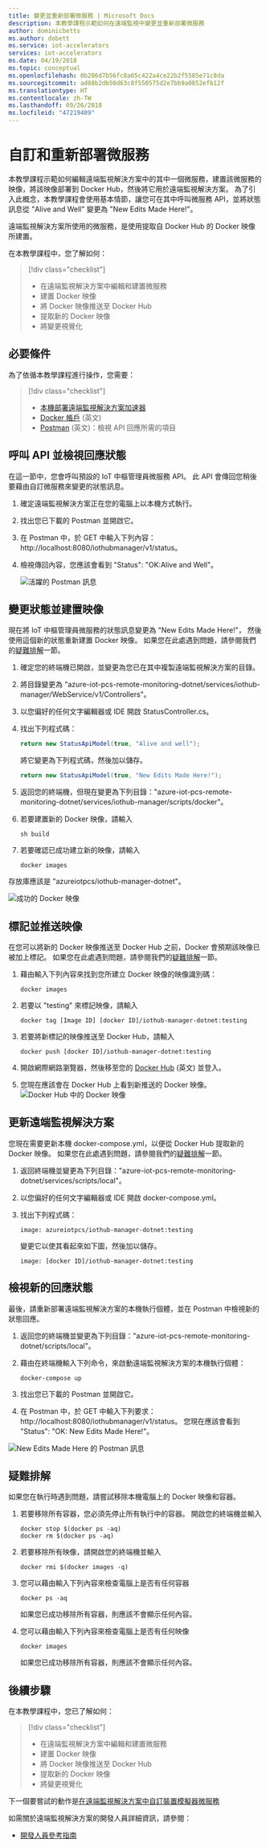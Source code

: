 ```yaml
---
title: 變更並重新部署微服務 | Microsoft Docs
description: 本教學課程示範如何在遠端監視中變更並重新部署微服務
author: dominicbetts
ms.author: dobett
ms.service: iot-accelerators
services: iot-accelerators
ms.date: 04/19/2018
ms.topic: conceptual
ms.openlocfilehash: 0b206d7b56fc8a65c422a4ce22b2f5585e71c8da
ms.sourcegitcommit: ad08b2db50d63c8f550575d2e7bb9a0852efb12f
ms.translationtype: HT
ms.contentlocale: zh-TW
ms.lasthandoff: 09/26/2018
ms.locfileid: "47219409"
---
```

# <a name="customize-and-redeploy-a-microservice"></a>自訂和重新部署微服務

本教學課程示範如何編輯遠端監視解決方案中的其中一個微服務，建置該微服務的映像，將該映像部署到 Docker Hub，然後將它用於遠端監視解決方案。 為了引入此概念，本教學課程會使用基本情節，讓您可在其中呼叫微服務 API，並將狀態訊息從 "Alive and Well" 變更為 "New Edits Made Here!"。

遠端監視解決方案所使用的微服務，是使用提取自 Docker Hub 的 Docker 映像所建置。 

在本教學課程中，您了解如何：

>[!div class="checklist"]
> * 在遠端監視解決方案中編輯和建置微服務
> * 建置 Docker 映像
> * 將 Docker 映像推送至 Docker Hub
> * 提取新的 Docker 映像
> * 將變更視覺化 

## <a name="prerequisites"></a>必要條件

為了依循本教學課程進行操作，您需要：

>[!div class="checklist"]
> * [本機部署遠端監視解決方案加速器](iot-accelerators-remote-monitoring-deploy-local.md)
> * [Docker 帳戶](https://hub.docker.com/) \(英文\)
> * [Postman](https://www.getpostman.com/) \(英文\)：檢視 API 回應所需的項目

## <a name="call-the-api-and-view-response-status"></a>呼叫 API 並檢視回應狀態

在這一節中，您會呼叫預設的 IoT 中樞管理員微服務 API。 此 API 會傳回您稍後要藉由自訂微服務來變更的狀態訊息。

1. 確定遠端監視解決方案正在您的電腦上以本機方式執行。
2. 找出您已下載的 Postman 並開啟它。
3. 在 Postman 中，於 GET 中輸入下列內容： http://localhost:8080/iothubmanager/v1/status。
4. 檢視傳回內容，您應該會看到 "Status": "OK:Alive and Well"。

    ![活躍的 Postman 訊息](./media/iot-accelerators-microservices-example/postman-alive-well.png)

## <a name="change-the-status-and-build-the-image"></a>變更狀態並建置映像

現在將 IoT 中樞管理員微服務的狀態訊息變更為 "New Edits Made Here!"， 然後使用這個新的狀態重新建置 Docker 映像。 如果您在此處遇到問題，請參閱我們的[疑難排解](#Troubleshoot)一節。

1. 確定您的終端機已開啟，並變更為您已在其中複製遠端監視解決方案的目錄。 
2. 將目錄變更為 "azure-iot-pcs-remote-monitoring-dotnet/services/iothub-manager/WebService/v1/Controllers"。
3. 以您偏好的任何文字編輯器或 IDE 開啟 StatusController.cs。 
4. 找出下列程式碼：

    ```csharp
    return new StatusApiModel(true, "Alive and well");
    ```

    將它變更為下列程式碼，然後加以儲存。

    ```csharp
    return new StatusApiModel(true, "New Edits Made Here!");
    ```

5. 返回您的終端機，但現在變更為下列目錄："azure-iot-pcs-remote-monitoring-dotnet/services/iothub-manager/scripts/docker"。
6. 若要建置新的 Docker 映像，請輸入

    ```cmd/sh
    sh build
    ```

7. 若要確認已成功建立新的映像，請輸入

    ```cmd/sh
    docker images 
    ```

存放庫應該是 "azureiotpcs/iothub-manager-dotnet"。

![成功的 Docker 映像](./media/iot-accelerators-microservices-example/successful-docker-image.png)

## <a name="tag-and-push-the-image"></a>標記並推送映像
在您可以將新的 Docker 映像推送至 Docker Hub 之前，Docker 會預期該映像已被加上標記。 如果您在此處遇到問題，請參閱我們的[疑難排解](#Troubleshoot)一節。

1. 藉由輸入下列內容來找到您所建立 Docker 映像的映像識別碼：

    ```cmd/sh
    docker images
    ```

2. 若要以 "testing" 來標記映像，請輸入

    ```cmd/sh
    docker tag [Image ID] [docker ID]/iothub-manager-dotnet:testing 
    ```

3. 若要將新標記的映像推送至 Docker Hub，請輸入

    ```cmd/sh
    docker push [docker ID]/iothub-manager-dotnet:testing
    ```

4. 開啟網際網路瀏覽器，然後移至您的 [Docker Hub](https://hub.docker.com/) \(英文\) 並登入。
5. 您現在應該會在 Docker Hub 上看到新推送的 Docker 映像。
![Docker Hub 中的 Docker 映像](./media/iot-accelerators-microservices-example/docker-image-in-docker-hub.png)

## <a name="update-your-remote-monitoring-solution"></a>更新遠端監視解決方案
您現在需要更新本機 docker-compose.yml，以便從 Docker Hub 提取新的 Docker 映像。 如果您在此處遇到問題，請參閱我們的[疑難排解](#Troubleshoot)一節。

1. 返回終端機並變更為下列目錄："azure-iot-pcs-remote-monitoring-dotnet/services/scripts/local"。
2. 以您偏好的任何文字編輯器或 IDE 開啟 docker-compose.yml。
3. 找出下列程式碼：

    ```docker
    image: azureiotpcs/iothub-manager-dotnet:testing
    ```

    變更它以使其看起來如下圖，然後加以儲存。

    ```cmd/sh
    image: [docker ID]/iothub-manager-dotnet:testing
    ```

## <a name="view-the-new-response-status"></a>檢視新的回應狀態
最後，請重新部署遠端監視解決方案的本機執行個體，並在 Postman 中檢視新的狀態回應。

1. 返回您的終端機並變更為下列目錄："azure-iot-pcs-remote-monitoring-dotnet/scripts/local"。
2. 藉由在終端機輸入下列命令，來啟動遠端監視解決方案的本機執行個體：

    ```cmd/sh
    docker-compose up
    ```

3. 找出您已下載的 Postman 並開啟它。
4. 在 Postman 中，於 GET 中輸入下列要求： http://localhost:8080/iothubmanager/v1/status。 您現在應該會看到 "Status": "OK: New Edits Made Here!"。

![New Edits Made Here 的 Postman 訊息](./media/iot-accelerators-microservices-example/new-postman-message.png)

## <a name="Troubleshoot"></a>疑難排解

如果您在執行時遇到問題，請嘗試移除本機電腦上的 Docker 映像和容器。

1. 若要移除所有容器，您必須先停止所有執行中的容器。 開啟您的終端機並輸入

    ```cmd/sh
    docker stop $(docker ps -aq)
    docker rm $(docker ps -aq)
    ```
    
2. 若要移除所有映像，請開啟您的終端機並輸入 

    ```cmd/sh
    docker rmi $(docker images -q)
    ```

3. 您可以藉由輸入下列內容來檢查電腦上是否有任何容器

    ```cmd/sh
    docker ps -aq 
    ```

    如果您已成功移除所有容器，則應該不會顯示任何內容。

4. 您可以藉由輸入下列內容來檢查電腦上是否有任何映像

    ```cmd/sh
    docker images
    ```

    如果您已成功移除所有容器，則應該不會顯示任何內容。

## <a name="next-steps"></a>後續步驟

在本教學課程中，您已了解如何：

<!-- Repeat task list from intro -->
>[!div class="checklist"]
> * 在遠端監視解決方案中編輯和建置微服務
> * 建置 Docker 映像
> * 將 Docker 映像推送至 Docker Hub
> * 提取新的 Docker 映像
> * 將變更視覺化 

下一個要嘗試的動作是[在遠端監視解決方案中自訂裝置模擬器微服務](iot-accelerators-microservices-example.md)

如需關於遠端監視解決方案的開發人員詳細資訊，請參閱：

* [開發人員參考指南](https://github.com/Azure/azure-iot-pcs-remote-monitoring-dotnet/wiki/Developer-Reference-Guide)
<!-- Next tutorials in the sequence -->

